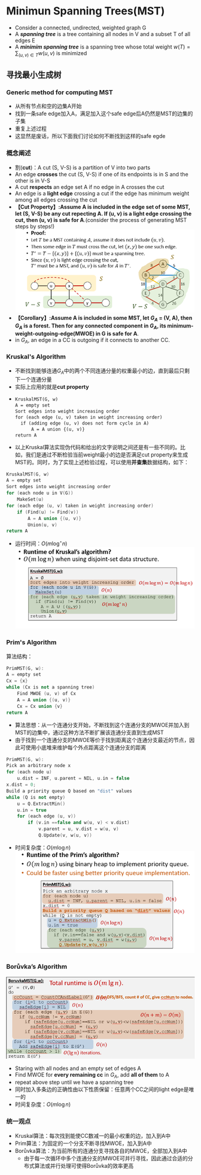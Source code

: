 # Minimun Spanning Trees(MST)
+ Consider a connected, undirected, weighted graph G
+ A ***spanning tree*** is a tree containing all nodes in V and a subset T of all edges E
+ A ***minimim spanning tree*** is a spanning tree whose total weight $w(T)=\sum_{(u, v)\in T}w(u, v)$ is minimized

## 寻找最小生成树
### Generic method for computing MST
+ 从所有节点和空的边集A开始
+ 找到一条safe edge加入A，满足加入这个safe edge后A仍然是MST的边集的子集
+ 重复上述过程
+ 这显然是废话，所以下面我们讨论如何不断找到这样的safe egde

### 概念阐述
+ 割(**cut**)：A cut (S, V-S) is a partition of V into two parts
+ An edge **crosses** the cut (S, V-S) if one of its endpoints is in S and the other is in V-S
+ A cut **respects** an edge set A if no edge in A crosses the cut
+ An edge is a **light edge** crossing a cut if the edge has minimum weight among all edges crossing the cut
+ **【Cut Property】:Assume A is included in the edge set of some MST, let (S, V-S) be any cut repecting A. If (u, v) is a light edge crossing the cut, then (u, v) is safe for A**.(consider the process of generating MST steps by steps!)  
  ![](img/2019-11-21-11-56-29.png)
+ **【Corollary】:Assume A is included in some MST, let $G_A$ = (V, A), then $G_A$ is a forest. Then for any connected component in $G_A$, its minimum-weight-outgoing-edge(MWOE) in G is safe for A**.
+ in $G_A$, an edge in a CC is outgoing if it connects to another CC.

### Kruskal's Algorithm
+ 不断找到能够连通$G_A$中的两个不同连通分量的权重最小的边，直到最后只剩下一个连通分量
+ 实际上应用的就是**cut property**
+ ```
  KruskalMST(G, w)
  A = empty set
  Sort edges into weight increasing order
  for (each edge (u, v) taken in weight increasing order)
    if (adding edge (u, v) does not form cycle in A)
        A = A union {(u, v)}
  return A
  ```
+ 以上Kruskal算法实现伪代码和给出的文字说明之间还是有一些不同的。比如，我们是通过不断检验当前weight最小的边是否满足cut property来生成MST的。同时，为了实现上述检验过程，可以使用**并查集**数据结构，如下：
```c++
KruskalMST(G, w)
A = empty set
Sort edges into weight increasing order
for (each node u in V(G))
    MakeSet(u)
for (each edge (u, v) taken in weight increasing order)
    if (Find(u) != Find(v))
        A = A union {(u, v)}
        Union(u, v)
return A
```
+ 运行时间：$O(m\log^\star n)$  
  ![](img/2019-11-21-12-08-41.png)

### Prim's Algorithm
算法结构：
```c++
PrimMST(G, w):
A = empty set
Cx = {x}
while (Cx is not a spanning tree)
    Find MWOE (u, v) of Cx
    A = A union {(u, v)}
    Cx = Cx union {v}
return A
``` 
+ 算法思想：从一个连通分支开始，不断找到这个连通分支的MWOE并加入到MST的边集中，通过这种方法不断扩展该连通分支直到生成MST
+ 由于找到一个连通分支的MWOE等价于找到距离这个连通分支最近的节点，因此可使用小底堆来维护每个外点距离这个连通分支的距离
```c++
PrimMST(G, w):
Pick an arbitrary node x
for (each node u)
    u.dist = INF, u.parent = NIL, u.in = false
x.dist = 0;
Build a priority queue Q based on "dist" values
while (Q is not empty)
    u = Q.ExtractMin()
    u.in = true
    for (each edge (u, v))
        if (v.in ==false and w(u, v) < v.dist)
            v.parent = u, v.dist = w(u, v)
            Q.Update(v, w(u, v))
```
+ 时间复杂度：$O(m\log n)$  
  ![](img/2019-11-21-12-41-44.png)

### Borůvka’s Algorithm
![](img/2019-11-21-12-44-55.png)
+ Staring with all nodes and an empty set of edges A
+ Find MWOE for **every remaining cc** in $G_A$, add **all of them** to A
+ repeat above step until we have a spanning tree
+ 同时加入多条边的正确性由以下性质保留：任意两个CC之间的light edge是唯一的
+ 时间复杂度：$O(m\log n)$

### 统一观点
+ Kruskal算法：每次找到能使CC数减一的最小权重的边，加入到A中
+ Prim算法：为固定的一个分支不断寻找MWOE，加入到A中
+ Borůvka算法：为当前所有的连通分支寻找各自的MWOE，全部加入到A中
  + 由于每一次循环中多个连通分支的MWOE可并行寻找，因此通过合适的分布式算法或并行处理可使得Borůvka的效率更高   


